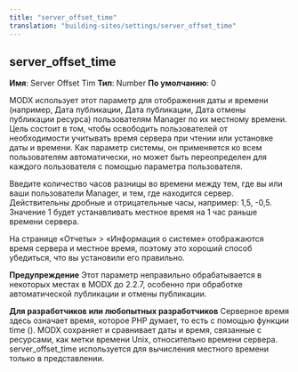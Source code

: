 ```yaml
---
title: "server_offset_time"
translation: "building-sites/settings/server_offset_time"
---
```


## server\_offset\_time

**Имя**: Server Offset Tim
**Тип**: Number
**По умолчанию**: 0

MODX использует этот параметр для отображения даты и времени (например, Дата публикации, Дата публикации, Дата отмены публикации ресурса) пользователям Manager по их местному времени. Цель состоит в том, чтобы освободить пользователей от необходимости учитывать время сервера при чтении или установке даты и времени. Как параметр системы, он применяется ко всем пользователям автоматически, но может быть переопределен для каждого пользователя с помощью параметра пользователя.

Введите количество часов разницы во времени между тем, где вы или ваши пользователи Manager, и тем, где находится сервер. Действительны дробные и отрицательные часы, например: 1,5, -0,5. Значение 1 будет устанавливать местное время на 1 час раньше времени сервера.

На странице «Отчеты» > «Информация о системе» отображаются время сервера и местное время, поэтому это хороший способ убедиться, что вы установили его правильно.

**Предупреждение**
Этот параметр неправильно обрабатывается в некоторых местах в MODX до 2.2.7, особенно при обработке автоматической публикации и отмены публикации.

**Для разработчиков или любопытных разработчиков**
Серверное время здесь означает время, которое PHP думает, то есть с помощью функции time (). MODX сохраняет и сравнивает даты и время, связанные с ресурсами, как метки времени Unix, относительно времени сервера. server\_offset\_time используется для вычисления местного времени только в представлении.
